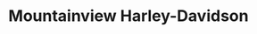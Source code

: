 ---
title: "Mountainview Harley-Davidson"
url: /chilliwack/mountainview-harley-davidson/
shop: car
---